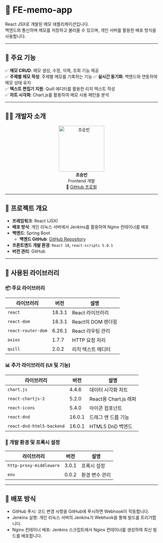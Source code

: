 # 📝 FE-memo-app

React JSX로 개발된 메모 애플리케이션입니다.  
백엔드와 통신하며 메모를 저장하고 불러올 수 있으며, 개인 서버를 활용한 배포 방식을 사용합니다.

---

## 🌟 주요 기능

✅ **메모 CRUD**: 메모 생성, 수정, 삭제, 조회 기능 제공  
✅ **주제별 메모 작성**: 주제별 메모를 기록하는 기능
✅ **실시간 동기화**: 백엔드와 연동하여 메모 상태 유지  
✅ **텍스트 편집기 지원**: Quill 에디터를 활용한 리치 텍스트 작성  
✅ **차트 시각화**: Chart.js를 활용하여 메모 사용 패턴을 분석  

---

## 👨‍💻 개발자 소개

<div align="center">
  <img src="https://avatars.githubusercontent.com/u/67574367?s=150&v=4" alt="조승빈" width="150">
  <br>
  <strong>조승빈</strong>
  <br>
  Frontend 개발
  <br>
  🔗 <a href="https://github.com/vkflco08">GitHub 프로필</a>
</div>

---

## 🚀 프로젝트 개요
- **프레임워크**: React (JSX)
- **배포 방식**: 개인 리눅스 서버에서 Jenkins를 활용하여 Nginx 컨테이너를 배포
- **백엔드**: Spring Boot  
  - **백엔드 GitHub**: [GitHub Repository](https://github.com/vkflco08/BE-memo-app.git)
- **프론트엔드 개발 환경**: `React 18`, `react-scripts 5.0.1`
- **버전 관리**: GitHub

---

## 📌 사용된 라이브러리

### 📦 주요 라이브러리
| 라이브러리 | 버전 | 설명 |
|------------|------|------|
| `react` | 18.3.1 | React 라이브러리 |
| `react-dom` | 18.3.1 | React의 DOM 렌더링 |
| `react-router-dom` | 6.26.1 | React 라우팅 관리 |
| `axios` | 1.7.7 | HTTP 요청 처리 |
| `quill` | 2.0.2 | 리치 텍스트 에디터 |

### 📊 추가 라이브러리 (UI 및 기능)
| 라이브러리 | 버전 | 설명 |
|------------|------|------|
| `chart.js` | 4.4.6 | 데이터 시각화 차트 |
| `react-chartjs-2` | 5.2.0 | React용 Chart.js 래퍼 |
| `react-icons` | 5.4.0 | 아이콘 컴포넌트 |
| `react-dnd` | 16.0.1 | 드래그 앤 드롭 기능 |
| `react-dnd-html5-backend` | 16.0.1 | HTML5 DnD 백엔드 |

### 🔧 개발 환경 및 프록시 설정
| 라이브러리 | 버전 | 설명 |
|------------|------|------|
| `http-proxy-middleware` | 3.0.1 | 프록시 설정 |
| `env` | 0.0.2 | 환경 변수 관리 |

---

## 🚀 배포 방식
- GitHub 푸시: 코드 변경 사항을 GitHub에 푸시하면 Webhook이 작동합니다.
- Jenkins 실행: 개인 리눅스 서버의 Jenkins가 Webhook을 통해 빌드를 트리거합니다.
- Nginx 컨테이너 배포: Jenkins 스크립트에서 Nginx 컨테이너를 생성하여 최신 빌드를 배포합니다.
